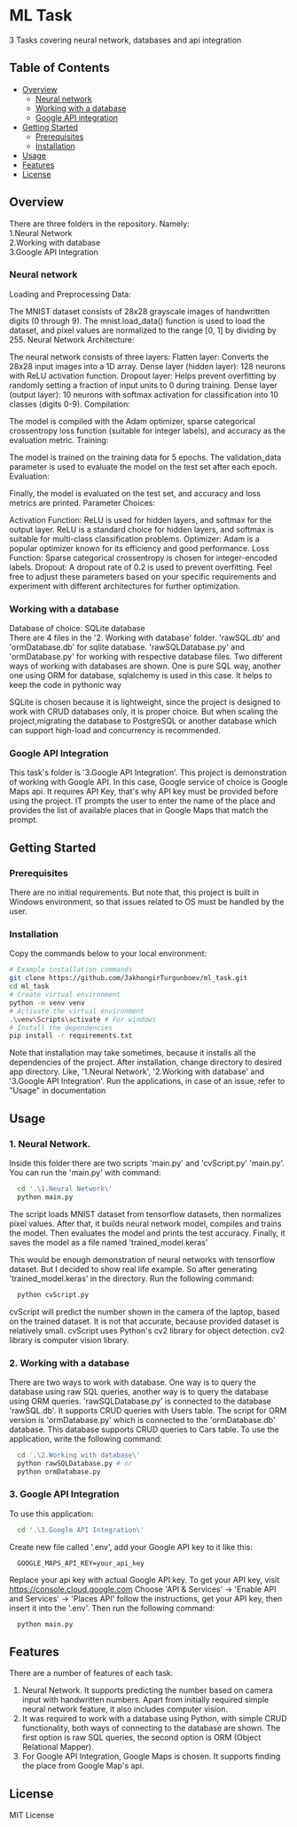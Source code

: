 # ML Task

3 Tasks covering neural network, databases and api integration

## Table of Contents

- [Overview](#overview)
  - [Neural network](#neuralnetwork)
  - [Working with a database](#workingwithadatabase)
  - [Google API integration](#googleapiintegration)
- [Getting Started](#getting-started)
  - [Prerequisites](#prerequisites)
  - [Installation](#installation)
- [Usage](#usage)
- [Features](#features)
- [License](#license)

## Overview

  There are three folders in the repository. Namely:<br>
  1.Neural Network<br>
  2.Working with database<br>
  3.Google API Integration
  
### Neural network
Loading and Preprocessing Data:

The MNIST dataset consists of 28x28 grayscale images of handwritten digits (0 through 9). The mnist.load_data() function is used to load the dataset, and pixel values are normalized to the range [0, 1] by dividing by 255.
Neural Network Architecture:

The neural network consists of three layers:
Flatten layer: Converts the 28x28 input images into a 1D array.
Dense layer (hidden layer): 128 neurons with ReLU activation function.
Dropout layer: Helps prevent overfitting by randomly setting a fraction of input units to 0 during training.
Dense layer (output layer): 10 neurons with softmax activation for classification into 10 classes (digits 0-9).
Compilation:

The model is compiled with the Adam optimizer, sparse categorical crossentropy loss function (suitable for integer labels), and accuracy as the evaluation metric.
Training:

The model is trained on the training data for 5 epochs. The validation_data parameter is used to evaluate the model on the test set after each epoch.
Evaluation:

Finally, the model is evaluated on the test set, and accuracy and loss metrics are printed.
Parameter Choices:

Activation Function: ReLU is used for hidden layers, and softmax for the output layer. ReLU is a standard choice for hidden layers, and softmax is suitable for multi-class classification problems.
Optimizer: Adam is a popular optimizer known for its efficiency and good performance.
Loss Function: Sparse categorical crossentropy is chosen for integer-encoded labels.
Dropout: A dropout rate of 0.2 is used to prevent overfitting.
Feel free to adjust these parameters based on your specific requirements and experiment with different architectures for further optimization.

### Working with a database
Database of choice: SQLite database<br>
There are 4 files in the '2. Working with database' folder.
'rawSQL.db' and 'ormDatabase.db' for sqlite database.
'rawSQLDatabase.py' and 'ormDatabase.py' for working with respective database files.
Two different ways of working with databases are shown. 
One is pure SQL way, another one using ORM for database, sqlalchemy is used in this case.
It helps to keep the code in pythonic way

SQLite is chosen because it is lightweight, since the project is designed to work with
CRUD databases only, it is proper choice. But when scaling the project,migrating the database to PostgreSQL or another database which can support
high-load and concurrency is recommended.

### Google API Integration
This task's folder is '3.Google API Integration'.
This project is demonstration of working with Google API.
In this case, Google service of choice is Google Maps api.
It requires API Key, that's why API key must be provided before using the project.
IT prompts the user to enter the name of the place and provides the list of available
places that in Google Maps that match the prompt.
## Getting Started

### Prerequisites

There are no initial requirements. But note that, this project is built in Windows environment, so that
issues related to OS must be handled by the user.

### Installation

Copy the commands below to your local environment:

```bash
# Example installation commands
git clone https://github.com/JakhongirTurgunboev/ml_task.git
cd ml_task
# Create virtual environment
python -m venv venv
# Activate the virtual environment
.\venv\Scripts\activate # For windows
# Install the dependencies
pip install -r requirements.txt
```

Note that installation may take sometimes, because it installs all the dependencies of the project.
After installation, change directory to desired app directory. Like, '1.Neural Network', 
'2.Working with database' and '3.Google API Integration'.
Run the applications, in case of an issue, refer to "Usage" in documentation

## Usage
### 1. Neural Network.<br>
Inside this folder there are two scripts 'main.py' and 'cvScript.py'
'main.py'.
You can run the 'main.py' with command:
```bash
  cd '.\1.Neural Network\'
  python main.py
```
The script loads MNIST dataset from tensorflow datasets, then normalizes pixel values.
After that, it builds neural network model, compiles and trains the model. Then evaluates the model and prints the test accuracy.
Finally, it saves the model as a file named 'trained_model.keras'

This would be enough demonstration of neural networks with tensorflow dataset. But I decided to show real life example.
So after generating 'trained_model.keras' in the directory. Run the following command:
```bash
  python cvScript.py
```
cvScript will predict the number shown in the camera of the laptop, based on the trained dataset.
It is not that accurate, because provided dataset is relatively small. cvScript uses Python's cv2 library for 
object detection. cv2 library is computer vision library.
<br>

### 2. Working with a database <br>
There are two ways to work with database. One way is to query the database using raw SQL queries, 
another way is to query the database using ORM queries. 'rawSQLDatabase.py' is connected to the database
'rawSQL.db'. It supports CRUD queries with Users table. The script for ORM version is 
'ormDatabase.py' which is connected to the 'ormDatabase.db' database. This database supports CRUD queries 
to Cars table. To use the application, write the following command:
```bash
  cd '.\2.Working with database\'
  python rawSQLDatabase.py # or
  python ormDatabase.py
```

### 3. Google API Integration
To use this application:
```bash
  cd '.\3.Google API Integration\'
```
Create new file called '.env', add your Google API key to it like this:
```env
  GOOGLE_MAPS_API_KEY=your_api_key
```
Replace your api key with actual Google API key. To get your API key, visit https://console.cloud.google.com
Choose 'API & Services' -> 'Enable API and Services' -> 'Places API' follow the instructions, get your API key, then 
insert it into the '.env'. Then run the following command:
```bash
  python main.py
```
## Features
There are a number of features of each task.
1. Neural Network. It supports predicting the number based on camera input with handwritten numbers.
Apart from initially required simple neural network feature, it also includes computer vision.
2. It was required to work with a database using Python, with simple CRUD functionality, both ways of connecting 
to the database are shown. The first option is raw SQL queries, the second option is ORM (Object Relational Mapper).
3. For Google API Integration, Google Maps is chosen. It supports finding the place from Google Map's api. 


## License
MIT License
